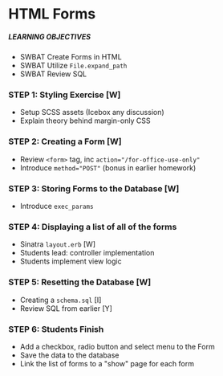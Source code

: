 # HTML Forms

##### LEARNING OBJECTIVES
- SWBAT Create Forms in HTML
- SWBAT Utilize `File.expand_path`
- SWBAT Review SQL

### STEP 1: Styling Exercise [W]
- Setup SCSS assets (Icebox any discussion)
- Explain theory behind margin-only CSS

### STEP 2: Creating a Form [W]
- Review `<form>` tag, inc `action="/for-office-use-only"`
- Introduce `method="POST"` (bonus in earlier homework)

### STEP 3: Storing Forms to the Database [W]
- Introduce `exec_params`

### STEP 4: Displaying a list of all of the forms
- Sinatra `layout.erb` [W]
- Students lead: controller implementation
- Students implement view logic

### STEP 5: Resetting the Database [W]
- Creating a `schema.sql` [I]
- Review SQL from earlier [Y]

### STEP 6: Students Finish
- Add a checkbox, radio button and select menu to the Form
- Save the data to the database
- Link the list of forms to a "show" page for each form
